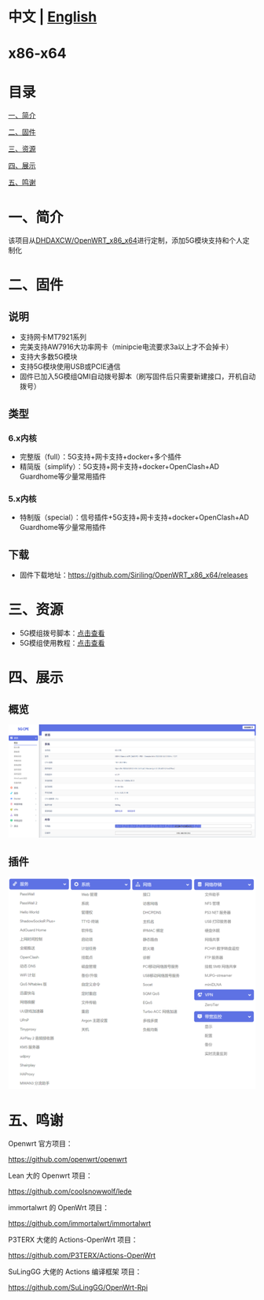 # 中文 | [English](https://github.com/DHDAXCW/NanoPi-R5S-2021/blob/main/EngLish.md)
# x86-x64

# 目录

[一、简介](#一简介)

[二、固件](#二固件)

[三、资源](#三资源)

[四、展示](#四展示)

[五、鸣谢](#五鸣谢)

# 一、简介

该项目从[DHDAXCW/OpenWRT_x86_x64](https://github.com/DHDAXCW/OpenWRT_x86_x64)进行定制，添加5G模块支持和个人定制化

# 二、固件

## 说明

- 支持网卡MT7921系列
- 完美支持AW7916大功率网卡（minipcie电流要求3a以上才不会掉卡）
- 支持大多数5G模块
- 支持5G模块使用USB或PCIE通信
- 固件已加入5G模组QMI自动拨号脚本（刷写固件后只需要新建接口，开机自动拨号）

## 类型

### 6.x内核

- 完整版（full）：5G支持+网卡支持+docker+多个插件
- 精简版（simplify）：5G支持+网卡支持+docker+OpenClash+AD Guardhome等少量常用插件

### 5.x内核

- 特制版（special）：信号插件+5G支持+网卡支持+docker+OpenClash+AD Guardhome等少量常用插件

## 下载

- 固件下载地址：https://github.com/Siriling/OpenWRT_x86_x64/releases

# 三、资源

- 5G模组拨号脚本：[点击查看](https://github.com/Siriling/OpenWRT_x86_x64/tree/main/tools/5G%E6%A8%A1%E7%BB%84%E6%8B%A8%E5%8F%B7%E8%84%9A%E6%9C%AC)
- 5G模组使用教程：[点击查看](https://blog.siriling.com:1212/2023/03/18/openwrt-5g-modem/)

# 四、展示

## 概览

![overview](images/overview.png)

## 插件

![overview](images/plugins.png)
# 五、鸣谢

Openwrt 官方项目：

<https://github.com/openwrt/openwrt>

Lean 大的 Openwrt 项目：

<https://github.com/coolsnowwolf/lede>

immortalwrt 的 OpenWrt 项目：

<https://github.com/immortalwrt/immortalwrt>

P3TERX 大佬的 Actions-OpenWrt 项目：

<https://github.com/P3TERX/Actions-OpenWrt>

SuLingGG 大佬的 Actions 编译框架 项目：

https://github.com/SuLingGG/OpenWrt-Rpi
